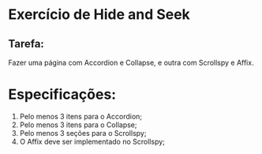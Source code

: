 # Exercício de Hide and Seek

## Tarefa:
Fazer uma página com Accordion e Collapse, e outra com Scrollspy e Affix.

# Especificações:
  1. Pelo menos 3 itens para o Accordion;
  2. Pelo menos 3 itens para o Collapse;
  3. Pelo menos 3 seções para o Scrollspy;
  4. O Affix deve ser implementado no Scrollspy;

### 
